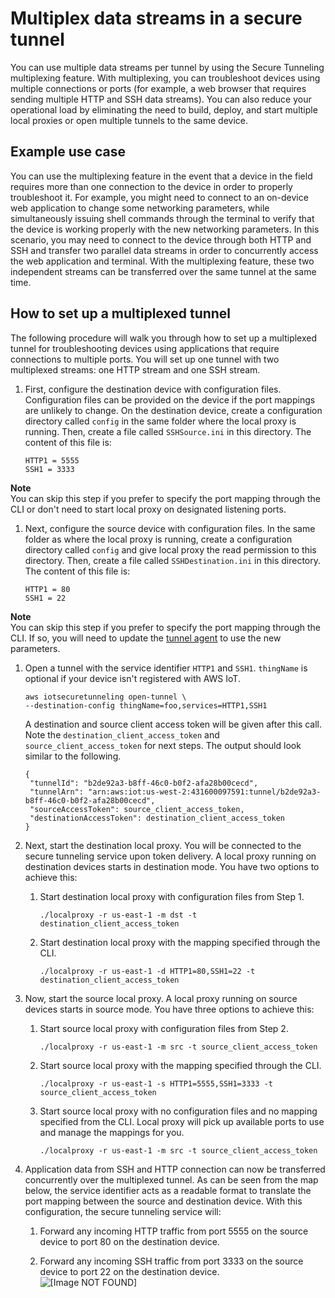 # Multiplex data streams in a secure tunnel<a name="multiplexing"></a>

You can use multiple data streams per tunnel by using the Secure Tunneling multiplexing feature\. With multiplexing, you can troubleshoot devices using multiple connections or ports \(for example, a web browser that requires sending multiple HTTP and SSH data streams\)\. You can also reduce your operational load by eliminating the need to build, deploy, and start multiple local proxies or open multiple tunnels to the same device\.

## Example use case<a name="multiplexing-multiple-streams"></a>

You can use the multiplexing feature in the event that a device in the field requires more than one connection to the device in order to properly troubleshoot it\. For example, you might need to connect to an on\-device web application to change some networking parameters, while simultaneously issuing shell commands through the terminal to verify that the device is working properly with the new networking parameters\. In this scenario, you may need to connect to the device through both HTTP and SSH and transfer two parallel data streams in order to concurrently access the web application and terminal\. With the multiplexing feature, these two independent streams can be transferred over the same tunnel at the same time\.

## How to set up a multiplexed tunnel<a name="multiplexing-tutorial"></a>

The following procedure will walk you through how to set up a multiplexed tunnel for troubleshooting devices using applications that require connections to multiple ports\. You will set up one tunnel with two multiplexed streams: one HTTP stream and one SSH stream\.

1. First, configure the destination device with configuration files\. Configuration files can be provided on the device if the port mappings are unlikely to change\. On the destination device, create a configuration directory called `config` in the same folder where the local proxy is running\. Then, create a file called `SSHSource.ini` in this directory\. The content of this file is:

   ```
   HTTP1 = 5555
   SSH1 = 3333
   ```
**Note**  
You can skip this step if you prefer to specify the port mapping through the CLI or don't need to start local proxy on designated listening ports\.

1. Next, configure the source device with configuration files\. In the same folder as where the local proxy is running, create a configuration directory called `config` and give local proxy the read permission to this directory\. Then, create a file called `SSHDestination.ini` in this directory\. The content of this file is:

   ```
   HTTP1 = 80
   SSH1 = 22
   ```
**Note**  
You can skip this step if you prefer to specify the port mapping through the CLI\. If so, you will need to update the [tunnel agent](agent-snippet.md) to use the new parameters\.

1. Open a tunnel with the service identifier `HTTP1` and `SSH1`\. `thingName` is optional if your device isn't registered with AWS IoT\.

   ```
   aws iotsecuretunneling open-tunnel \
   --destination-config thingName=foo,services=HTTP1,SSH1
   ```

   A destination and source client access token will be given after this call\. Note the `destination_client_access_token` and `source_client_access_token` for next steps\. The output should look similar to the following\.

   ```
   {
   	"tunnelId": "b2de92a3-b8ff-46c0-b0f2-afa28b00cecd",
   	"tunnelArn": "arn:aws:iot:us-west-2:431600097591:tunnel/b2de92a3-b8ff-46c0-b0f2-afa28b00cecd",
   	"sourceAccessToken": source_client_access_token,
   	"destinationAccessToken": destination_client_access_token
   }
   ```

1. Next, start the destination local proxy\. You will be connected to the secure tunneling service upon token delivery\. A local proxy running on destination devices starts in destination mode\. You have two options to achieve this:

   1. Start destination local proxy with configuration files from Step 1\.

      ```
      ./localproxy -r us-east-1 -m dst -t destination_client_access_token
      ```

   1. Start destination local proxy with the mapping specified through the CLI\.

      ```
      ./localproxy -r us-east-1 -d HTTP1=80,SSH1=22 -t destination_client_access_token
      ```

1. Now, start the source local proxy\. A local proxy running on source devices starts in source mode\. You have three options to achieve this:

   1. Start source local proxy with configuration files from Step 2\.

      ```
      ./localproxy -r us-east-1 -m src -t source_client_access_token
      ```

   1. Start source local proxy with the mapping specified through the CLI\.

      ```
      ./localproxy -r us-east-1 -s HTTP1=5555,SSH1=3333 -t source_client_access_token
      ```

   1. Start source local proxy with no configuration files and no mapping specified from the CLI\. Local proxy will pick up available ports to use and manage the mappings for you\.

      ```
      ./localproxy -r us-east-1 -m src -t source_client_access_token
      ```

1. Application data from SSH and HTTP connection can now be transferred concurrently over the multiplexed tunnel\. As can be seen from the map below, the service identifier acts as a readable format to translate the port mapping between the source and destination device\. With this configuration, the secure tunneling service will:

   1. Forward any incoming HTTP traffic from port 5555 on the source device to port 80 on the destination device\.

   1. Forward any incoming SSH traffic from port 3333 on the source device to port 22 on the destination device\.  
![\[Image NOT FOUND\]](http://docs.aws.amazon.com/iot/latest/developerguide/images/multiplexing-post-mapping-translation.png)